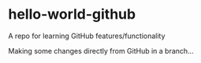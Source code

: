 # hello-world-github
A repo for learning GitHub features/functionality

Making some changes directly from GitHub in a branch...
